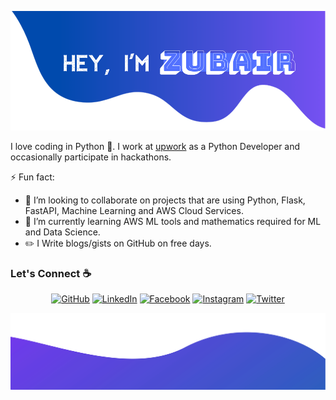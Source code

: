 ![alt text](./images/top.png)

I love coding in Python :snake:. I work at [upwork](https://www.upwork.com/freelancers/~01bc4409dfe41a26fa) as a Python Developer and occasionally participate in hackathons.

⚡ Fun fact:
- 👯 I’m looking to collaborate on projects that are using Python, Flask, FastAPI, Machine Learning and AWS Cloud Services.
- 🌱 I’m currently learning AWS ML tools and mathematics required for ML and Data Science.
- :pencil2: I Write blogs/gists on GitHub on free days.



### Let's Connect :coffee:
<p align="center">
	<a href="https://github.com/zubairwazir"><img src="https://img.icons8.com/bubbles/50/000000/github.png" alt="GitHub"/></a>
	<a href="https://www.linkedin.com/in/zubairwazir/"><img src="https://img.icons8.com/bubbles/50/000000/linkedin.png" alt="LinkedIn"/></a>
	<a href="https://www.facebook.com/EngrZubairWazir/"><img src="https://img.icons8.com/bubbles/50/000000/facebook-new.png" alt="Facebook"/></a>
	<a href="https://www.instagram.com/zubairwazir777/"><img src="https://img.icons8.com/bubbles/50/000000/instagram.png" alt="Instagram"/></a>
	<a href="https://www.twitter.com/zubairwazir777/"><img src="https://i.ibb.co/brhdF22/icons8-twitter-circled-50.png" alt="Twitter"/></a>
</p>

![alt text](./images/bottom.svg)